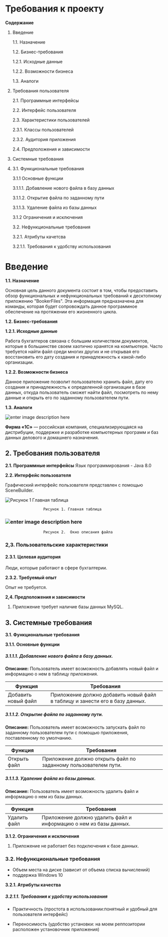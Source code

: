 # Требования к проекту

**Содержание**


1.  Введение

    1.1.  Назначение  
    
    1.2.  Бизнес-требования   
    
    1.2.1.  Исходные данные
    
    1.2.2.  Возможности бизнеса
    
    1.3.  Аналоги 
    
2.  Требования пользователя

    2.1.  Программные интерфейсы
    
    2.2.  Интерфейс пользователя
    
    2.3.  Характеристики пользователей
    
    2.3.1.  Классы пользователей
    
    2.3.2.  Аудитория приложения
    
    2.4.  Предположения и зависимости
    
3.  Системные требования
4. 
    3.1.  Функциональные требования
    
    3.1.1  Основные функции
    
    3.1.1.1. Добавление нового файла в базу данных
    
    3.1.1.2. Открытие файла по заданному пути
    
    3.1.1.3. Удаление файла из базы данных
    
    3.1.2  Ограничения и исключения
    
    3.2.  Нефункциональные требования
    
    3.2.1.  Атрибуты качетсва
    
    3.2.1.1.  Требования к удобству использования
    

# Введение

**1.1. Назначение**

Основная цель данного документа состоит в том, чтобы предоставить обзор функциональных и нефункциональных требований к десктопному приложению "BookerFiles". Эта информация предназначена для команды, которая будет сопровождать данное программное обеспечение на протяжении его жизненного цикла.

**1.2. Бизнес-требования**

**1.2.1. Исходные данные**

Работа бухгалтеров связана с большим количеством документов, которые в большинстве своем хаотично хранятся на компьютере. Часто требуется найти файл среди многих других и не открывая его восстановить его дату создания и принадлежность к какой-либо организации. 

**1.2.2. Возможности бизнеса**

Данное приложение позволит пользователю хранить файл, дату его создания и принадлежность к определенной организации в базе данных, откуда пользователь сможет найти файл, посмотреть по нему данные и открыть его по заданному пользователем пути.

**1.3. Аналоги**

![enter image description here](https://lh3.googleusercontent.com/rZ8bKIgk-OCMSrJSlDxFp_WroJiKeqYabCJliwf9aNQtesf4zcro85wKse8qLKsBv4qVPrpRZg)

**Фирма «1С»** — российская компания, специализирующаяся на дистрибуции, поддержке и разработке компьютерных программ и баз данных делового и домашнего назначения.


## 2. Требования пользователя

**2.1. Программные интерфейсы**
Язык программирования - Java 8.0

**2.2. Интерфейс пользователя**

Графический интерфейс пользователя представлен с помощью SceneBuilder.

![ Рисунок 1 Главная таблица](https://lh3.googleusercontent.com/x6cETe9NYBDz0BqZ2ABVVPotJnDU7m3HEiBBJ1kCNa97m0sE2BGwGzXtw-fNrxFz5h3zP8E-hQ)

                     Рисунок 1. Главная таблица


### ![enter image description here](https://lh3.googleusercontent.com/ghH0ovG6HjplSIeMZvkih1WaAeh_HCYVhgZXIijJy3bbX6ux_nVCRYjMycBGQflkyQvIbc89JQ)

                     Рисунок 2.  Окно описания файла


### 2,3. Пользовательские характеристики

#### 2.3.1. Целевая аудитория

Люди, которые работают в сфере бухгалтерии. 

**2.3.2. Требуемый опыт**

Опыт не требуется.



**2,4. Предположения и зависимости**

1.  Приложение требует наличие базы данных MySQL.


## 3. Системные требования

**3.1. Функциональные требования**

**3.1.1. Основные функции**

##### **3.1.1.1. Добавление нового файла в базу данных.**

**Описание:** Пользователь имеет возможность добавлять новый файл и  информацию о нем в таблицу приложения. 

|Функция | Требования |
|--|--|
| Добавить новый файл | Приложение должно добавить новый файл в таблицу и занести его в базу данных. |


##### 3.1.1.2. Открытие файла по заданному пути.

**Описание:** Пользователь имеет возможность запускать файл по заданному пользователем пути с помощью приложения, поставленному по умолчанию.

|Функция| Требования |
|--|--|
| Открыть файл | Приложение должно открыть файл по заданному пользователем пути. |




##### 3.1.1.3. Удаление файла из базы данных.
**Описание:** Пользователь имеет возможность удалить файл и информацию о нем из базы данных.

|Функция| Требования |
|--|--|
| Удалить файл| Приложение должно удалить файл и информацию о нем из базы данных. |


**3.1.2. Ограничения и исключения**

1.  Приложение не работает без подключения к базе данных.
### 3.2. Нефункциональные требования

- Объем места на диске (зависит от объема списка вычислений)
- поддержка Windows 10

**3.2.1. Атрибуты качества**

##### 3.2.1.1. Требования к удобству использования

- Практичность (простота в использовании:понятный и удобный для пользователя интерфейс)
   
- Переносимость (удобство установки: на моем реппозитории расположен установочник приложения)
    
